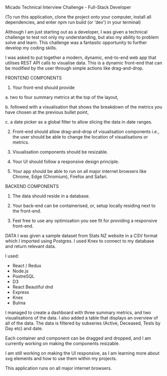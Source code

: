 Micado Technical Interview Challenge - Full-Stack Developer

(To run this application, clone the project onto your computer, install all dependencies, and enter npm run build (or 'dev') in your terminal)

Although I am just starting out as a developer, I was given a technical challenge to test not only my understanding, but also my ability to problem solve and learn. This challenge was a fantasitc opportunity to further develop my coding skills.

I was asked to put together a modern, dynamic, end-to-end web app that utilises REST API calls to visualise data. This is a dynamic front-end that can be modified by the user through simple actions like drag-and-drop.

FRONTEND COMPONENTS
1. Your front-end should provide

  a. two to four summary metrics at the top of the layout,
  
  b. followed with a visualisation that shows the breakdown of the metrics you
      have chosen at the previous bullet point,
     
  c. a date picker as a global filter to allow slicing the data in date ranges.
  
2. Front-end should allow drag-and-drop of visualisation components i.e., the user should be      able to change the location of visualisations or metrics.

4. Visualisation components should be resizable.

6. Your UI should follow a responsive design principle.

8. Your app should be able to run on all major internet browsers like Chrome, Edge
(Chromium), Firefox and Safari.

BACKEND COMPONENTS
1. The data should reside in a database.

3. Your back-end can be containerised, or, setup locally residing next to the front-end.

5. Feel free to use any optimisation you see fit for providing a responsive front-end.

DATA
I was given a sample dataset from Stats NZ website in a CSV format which I imported using Postgres. I used Knex to connect to my database and return relevant data. 

I used:
 - React / Redux
 - Node.js
 - PostreSQL
 - D3
 - React Beautiful dnd
 - Express
 - Knex
 - Bulma

I managed to create a dashboard with three summary metrics, and two visualisations of the data. I also added a table that displays an overview of all of the data. The data is filtered by subseries (Active, Deceased, Tests by Day etc) and date. 

Each container and component can be dragged and dropped, and I am currently working on making the components resizable. 

I am still working on making the UI responsive, as I am learning more about svg elements and how to use them within my projects. 

This application runs on all major internet browsers. 

